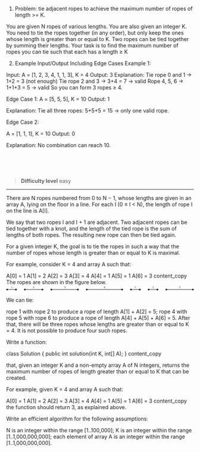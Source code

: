 1. Problem: 
  tie adjacent ropes to achieve the maximum number of ropes of length >= K.

You are given N ropes of various lengths. You are also given an integer K. You need to tie the ropes together (in any order), but only keep the ones whose length is greater than or equal to K.
Two ropes can be tied together by summing their lengths. Your task is to find the maximum number of ropes you can tie such that each has a length ≥ K

2. Example Input/Output Including Edge Cases
Example 1:

Input:
A = [1, 2, 3, 4, 1, 1, 3], K = 4
Output:
3
Explanation:
  Tie rope 0 and 1 → 1+2 = 3 (not enough)
  Tie rope 2 and 3 → 3+4 = 7 → valid
  Rope 4, 5, 6 → 1+1+3 = 5 → valid
  So you can form 3 ropes ≥ 4.

Edge Case 1:
A = [5, 5, 5], K = 10
Output: 1

Explanation: Tie all three ropes: 5+5+5 = 15 → only one valid rope.

Edge Case 2:

A = [1, 1, 1], K = 10
Output: 0

Explanation: No combination can reach 10.


<br><br><br>

> **Difficulty level**
> easy

---

There are N ropes numbered from 0 to N − 1, whose lengths are given in an array A, lying on the floor in a line. For each I (0 ≤ I < N), the length of rope I on the line is A[I].

We say that two ropes I and I + 1 are adjacent. Two adjacent ropes can be tied together with a knot, and the length of the tied rope is the sum of lengths of both ropes. The resulting new rope can then be tied again.

For a given integer K, the goal is to tie the ropes in such a way that the number of ropes whose length is greater than or equal to K is maximal.

For example, consider K = 4 and array A such that:

A[0] = 1 A[1] = 2 A[2] = 3 A[3] = 4 A[4] = 1 A[5] = 1 A[6] = 3
content_copy
The ropes are shown in the figure below.
![img1](./img1.png)


We can tie:

rope 1 with rope 2 to produce a rope of length A[1] + A[2] = 5;
rope 4 with rope 5 with rope 6 to produce a rope of length A[4] + A[5] + A[6] = 5.
After that, there will be three ropes whose lengths are greater than or equal to K = 4. It is not possible to produce four such ropes.

Write a function:

class Solution { public int solution(int K, int[] A); }
content_copy

that, given an integer K and a non-empty array A of N integers, returns the maximum number of ropes of length greater than or equal to K that can be created.

For example, given K = 4 and array A such that:

A[0] = 1 A[1] = 2 A[2] = 3 A[3] = 4 A[4] = 1 A[5] = 1 A[6] = 3
content_copy
the function should return 3, as explained above.

Write an efficient algorithm for the following assumptions:

N is an integer within the range [1..100,000];
K is an integer within the range [1..1,000,000,000];
each element of array A is an integer within the range [1..1,000,000,000].